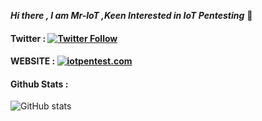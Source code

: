***Hi there , I am Mr-IoT ,Keen Interested in IoT Pentesting*** 👋


#### Twitter  : [![Twitter Follow](https://img.shields.io/twitter/follow/v33riot?color=yellow&label=Mr-IoT&style=flat-square)](https://twitter.com/v33riot)

#### WEBSITE : [![iotpentest.com](https://img.shields.io/website?label=iotpentest.com&style=for-the-badge&up_color=green&url=https%3A%2F%2Fwww.iotpentest.com%2F)](https://www.iotpentest.com/)


#### Github Stats :
![GitHub stats](https://github-readme-stats.vercel.app/api?username=v33ru&count_private=true&show_icons=true)


